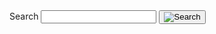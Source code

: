 
<section aria-label="Small search component">
  <form class="usa-search usa-search--small" role="search">
    <label class="usa-sr-only" for="search-field-en-small">Search</label>
    <input
      class="usa-input"
      id="search-field-en-small"
      type="search"
      name="search"
    />
    <button class="usa-button" type="submit">
      <img
        src="/assets/img/usa-icons-bg/search--white.svg"
        class="usa-search__submit-icon"
        alt="Search"
      />
    </button>
  </form>
</section>